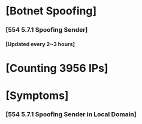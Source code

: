 # [Botnet Spoofing]
### [554 5.7.1 Spoofing Sender]
#### [Updated every 2~3 hours]

# [Counting 3956 IPs]

# [Symptoms] 
###   [554 5.7.1 Spoofing Sender in Local Domain]
